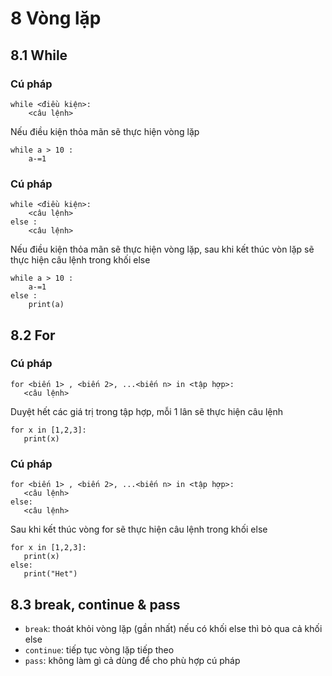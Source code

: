 # 8 Vòng lặp
## 8.1 While
### Cú pháp
```
while <điều kiện>:
    <câu lệnh>
```
Nếu điều kiện thỏa mãn sẽ thực hiện vòng lặp
```
while a > 10 :
    a-=1
```
### Cú pháp
```
while <điều kiện>:
    <câu lệnh>
else :
    <câu lệnh>
```
Nếu điều kiện thỏa mãn sẽ thực hiện vòng lặp, sau khi kết thúc vòn lặp sẽ thực hiện câu lệnh trong khối else
```
while a > 10 :
    a-=1
else :
    print(a)
```
## 8.2 For
### Cú pháp
```
for <biến 1> , <biến 2>, ...<biến n> in <tập hợp>:
   <câu lệnh>
```
Duyệt hết các giá trị trong tập hợp, mỗi 1 lân sẽ thực hiện câu lệnh
```
for x in [1,2,3]:
   print(x)
```
### Cú pháp
```
for <biến 1> , <biến 2>, ...<biến n> in <tập hợp>:
   <câu lệnh>
else:
   <câu lệnh>
```
Sau khi kết thúc vòng for sẽ thực hiện câu lệnh trong khối else
```
for x in [1,2,3]:
   print(x)
else:
   print("Het")
```
## 8.3 break, continue & pass
 - `break`: thoát khỏi vòng lặp (gần nhất) nếu có khối else thì bỏ qua cả khối else
 - `continue`: tiếp tục vòng lặp tiếp theo
 - `pass`: không làm gì cả dùng để cho phù hợp cú pháp
 
